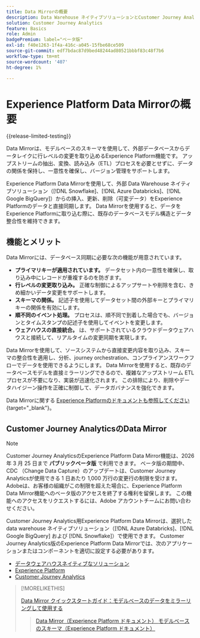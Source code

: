 ```yaml
---
title: Data Mirrorの概要
description: Data Warehouse ネイティブソリューションとCustomer Journey Analyticsの間でデータを同期する方法を理解します。
solution: Customer Journey Analytics
feature: Basics
role: Admin
badgePremium: label="ベータ版"
exl-id: f40e1263-1f4a-416c-a045-15fbe68ce509
source-git-commit: edf7bdac87d9bed48244ad80521bbbf83c48f7b6
workflow-type: tm+mt
source-wordcount: '407'
ht-degree: 1%

---
```


# Experience Platform Data Mirrorの概要

{{release-limited-testing}}

Data Mirrorは、モデルベースのスキーマを使用して、外部データベースからデータレイクに行レベルの変更を取り込めるExperience Platform機能です。 アップストリームの抽出、変換、読み込み（ETL）プロセスを必要とせずに、データの関係を保持し、一意性を確保し、バージョン管理をサポートします。

Experience Platform Data Mirrorを使用して、外部 Data Warehouse ネイティブソリューション（[!DNL Snowflake]、[!DNL Azure Databricks]、[!DNL Google BigQuery]）からの挿入、更新、削除（可変データ）をExperience Platformのデータと直接同期します。 Data Mirrorを使用すると、データをExperience Platformに取り込む際に、既存のデータベースモデル構造とデータ整合性を維持できます。

## 機能とメリット

Data Mirrorには、データベース同期に必要な次の機能が用意されています。

* **プライマリキーが適用されています。** データセット内の一意性を確保し、取り込み中にレコードが重複するのを防ぎます。
* **行レベルの変更取り込み。** 正確な制御によるアップサートや削除を含む、きめ細かいデータ変更をサポートします。
* **スキーマの関係。** 記述子を使用してデータセット間の外部キーとプライマリキーの関係を有効にします。
* **順不同のイベント処理。** プロセスは、順不同で到着した場合でも、バージョンとタイムスタンプの記述子を使用してイベントを変更します。
* **ウェアハウスの直接統合。** は、サポートされているクラウドデータウェアハウスと接続して、リアルタイムの変更同期を実現します。

Data Mirrorを使用して、ソースシステムから直接変更内容を取り込み、スキーマの整合性を適用し、分析、journey orchestration、コンプライアンスワークフローでデータを使用できるようにします。 Data Mirrorを使用すると、既存のデータベースモデルを直接ミラーリングできるので、複雑なアップストリーム ETL プロセスが不要になり、実装が迅速化されます。 この排除により、削除やデータハイジーン操作を正確に制御して、データガバナンスを強化できます。

Data Mirrorに関する [Experience Platformのドキュメントも参照してください ](https://experienceleague.adobe.com/en/docs/experience-platform/xdm/data-mirror/overview){target="_blank"}。

## Customer Journey AnalyticsのData Mirror

>[!NOTE]
>
>Customer Journey AnalyticsのExperience Platform Data Mirror機能は、2026 年 3 月 25 日まで **パブリックベータ版** で利用できます。 ベータ版の期間中、CDC （Change Data Capture）のアップデートは、Customer Journey Analyticsが使用できる 1 日あたり 1,000 万行の変更行の制限を受けます。 Adobeは、お客様の組織がこの制限を超えた場合に、Experience Platform Data Mirror機能へのベータ版のアクセスを終了する権利を留保します。 この機能へのアクセスをリクエストするには、Adobe アカウントチームにお問い合わせください。
>

Customer Journey Analytics用Experience Platform Data Mirrorは、選択した data warehouse ネイティブソリューション（[!DNL Azure Databricks]、[!DNL Google BigQuery] および [!DNL Snowflake]）で使用できます。 Customer Journey Analytics版のExperience Platform Data Mirrorでは、次のアプリケーションまたはコンポーネントを適切に設定する必要があります。

* [データウェアハウスネイティブなソリューション](datawarehouse.md)
* [Experience Platform](aep.md)
* [Customer Journey Analytics](cja.md)

>[!MORELIKETHIS]
>
>[Data Mirror クイックスタートガイド：モデルベースのデータをミラーリングして使用する ](model-based.md)
>>[Data Mirror（Experience Platform ドキュメント） ](https://experienceleague.adobe.com/en/docs/experience-platform/xdm/data-mirror/overview)
>>[モデルベースのスキーマ（Experience Platform ドキュメント） ](https://experienceleague.adobe.com/en/docs/experience-platform/xdm/schema/model-based)
